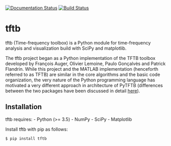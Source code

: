 [![Documentation Status](https://readthedocs.org/projects/tftb/badge/?version=latest)](https://tftb.readthedocs.io/en/latest/?badge=latest)
[![Build Status](https://travis-ci.org/scikit-signal/tftb.svg)](https://travis-ci.org/scikit-signal/tftb)

# tftb

tftb (Time-frequency toolbox) is a Python module for time-frequency analysis and visualization
build with SciPy and matplotlib.

The tftb project began as a Python implementation of the TFTB toolbox developed by
François Auger, Olivier Lemoine, Paulo Gonçalvès and Patrick Flandrin. While this project and the
MATLAB implementation (henceforth referred to as TFTB) are similar in the core algorithms and the
basic code organization, the very nature of the Python programming language has motivated a very
different approach in architecture of PyTFTB (differences between the two packages have been
discussed in detail [here](https://tftb.readthedocs.io/en/latest/introduction.html#comparison-of-tftb-and-pytftb)).


## Installation

tftb requires:
    - Python (>= 3.5)
    - NumPy
    - SciPy
    - Matplotlib

Install tftb with pip as follows:
```bash
$ pip install tftb
```
